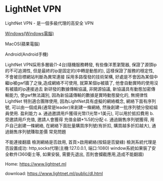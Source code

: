 # LightNet VPN


LightNet VPN - 是一個多級代理的高安全 VPN

 
[Windows(Windows電腦)](https://www.lightnet.ml/app/LightNet-release-lastest.exe "Windows版本下載")

MacOS(蘋果電腦)

Android(Android手機)

LightNet VPN採用多層級(1-4台)隨機服務轉發, 有些像洋蔥瀏覽器, 保證了源頭ip的不可追溯性, 但是最終的ip是固定的(中轉是動態的), 這樣保證了服務的穩定性, 不會被目標網站判斷為異常連接
採用多路復發的技術架構, 好處是不會因為某個中繼ip被gwf牆了之後,造成網絡不可使用, 就算某個ip被牆了, 他會自動實時的使用沒有被牆的ip連接過去
新研發的數據傳輸協議, 非開源協議, 新協議具有動態加密傳輸能力, 使gwf無法識別, 因為新協議傳輸的數據是實時動態變化的, 無規律性
LightNet 特別適合團隊使用, 因為LightNet具有虛擬的網絡概念, 網絡下面有序列號, 可以由一個成員(通常是leader)來創建一條網絡, 然後創建一批序列號分發給組員使用.
盈利能力 a. 通過邀請用戶獲得光幣(1光幣=1美元), 可以用於抵扣費用 b. 受邀請用戶充值, 邀請人會獲得 充值金額*%5的分配 c. 通過銷售序列號獲得, 用戶自己創建一條網絡, 在網絡下面批量購買序列號(有折扣, 購買越多折扣越大), 通過銷售序列號賺取差價
常見問題

不能連接翻牆
檢測網絡是否啟用, 首頁>啟用網絡(按鈕是否變綠)
檢測系統代理是否設置成功: http,socks代理(主機:127.0.0.1, 端口:1080)
window系統如果裝了安全軟件(360衛士等, 如果安裝, 需要先退出, 否則會攔截應用,造成不能翻牆)

Home:     https://www.lightnet.ml

download: https://www.lightnet.ml/public/dl.html
